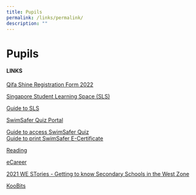 ```yaml
---
title: Pupils
permalink: /links/permalink/
description: ""
---
```

Pupils
======

#### LINKS  
  
[Qifa Shine Registration Form 2022](https://docs.google.com/forms/d/e/1FAIpQLSelryU6eVLAdods-AvBsw2B-xMj8pEBUcfxdnPCzqIUPYbbtg/viewform?usp=sf_link)  
  
[Singapore Student Learning Space (SLS)](https://vle.learning.moe.edu.sg/login)  
  
[Guide to SLS](/files/Guide%20to%20SLS.pdf)
  
[SwimSafer Quiz Portal](https://members.myactivesg.com/swimsafer/)  
  
[Guide to access SwimSafer Quiz](/files/Guidelines%20to%20access%20SwimSafer%202.pdf)  
[Guide to print SwimSafer E-Certificate](/files/SwimSafer%20E-Certificate%20User%20Guide%20(For%20Parents)-compressed.pdf)
  
[Reading](https://qifapri-moe-edu-sg-admin.cwp.sg/links/pupils/reading)  
  
[eCareer](https://www.myskillsfuture.gov.sg/content/student/en/primary.html)  
  
[2021 WE STories - Getting to know Secondary Schools in the West Zone](https://online.fliphtml5.com/obrr/vrmu/#p=1)  
  
[KooBits](https://member.koobits.com/)